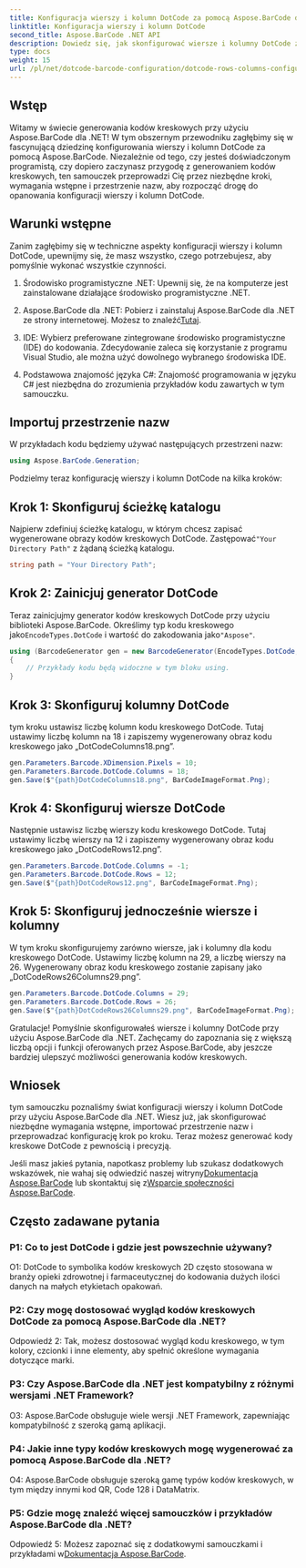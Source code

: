 ```yaml
---
title: Konfiguracja wierszy i kolumn DotCode za pomocą Aspose.BarCode dla .NET
linktitle: Konfiguracja wierszy i kolumn DotCode
second_title: Aspose.BarCode .NET API
description: Dowiedz się, jak skonfigurować wiersze i kolumny DotCode za pomocą Aspose.BarCode dla .NET. Bez wysiłku generuj precyzyjne i konfigurowalne kody kreskowe 2D.
type: docs
weight: 15
url: /pl/net/dotcode-barcode-configuration/dotcode-rows-columns-configuration/
---
```

## Wstęp

Witamy w świecie generowania kodów kreskowych przy użyciu Aspose.BarCode dla .NET! W tym obszernym przewodniku zagłębimy się w fascynującą dziedzinę konfigurowania wierszy i kolumn DotCode za pomocą Aspose.BarCode. Niezależnie od tego, czy jesteś doświadczonym programistą, czy dopiero zaczynasz przygodę z generowaniem kodów kreskowych, ten samouczek przeprowadzi Cię przez niezbędne kroki, wymagania wstępne i przestrzenie nazw, aby rozpocząć drogę do opanowania konfiguracji wierszy i kolumn DotCode.

## Warunki wstępne

Zanim zagłębimy się w techniczne aspekty konfiguracji wierszy i kolumn DotCode, upewnijmy się, że masz wszystko, czego potrzebujesz, aby pomyślnie wykonać wszystkie czynności.

1. Środowisko programistyczne .NET: Upewnij się, że na komputerze jest zainstalowane działające środowisko programistyczne .NET.

2.  Aspose.BarCode dla .NET: Pobierz i zainstaluj Aspose.BarCode dla .NET ze strony internetowej. Możesz to znaleźć[Tutaj](https://releases.aspose.com/barcode/net/).

3. IDE: Wybierz preferowane zintegrowane środowisko programistyczne (IDE) do kodowania. Zdecydowanie zaleca się korzystanie z programu Visual Studio, ale można użyć dowolnego wybranego środowiska IDE.

4. Podstawowa znajomość języka C#: Znajomość programowania w języku C# jest niezbędna do zrozumienia przykładów kodu zawartych w tym samouczku.

## Importuj przestrzenie nazw

W przykładach kodu będziemy używać następujących przestrzeni nazw:

```csharp
using Aspose.BarCode.Generation;
```

Podzielmy teraz konfigurację wierszy i kolumn DotCode na kilka kroków:

## Krok 1: Skonfiguruj ścieżkę katalogu

 Najpierw zdefiniuj ścieżkę katalogu, w którym chcesz zapisać wygenerowane obrazy kodów kreskowych DotCode. Zastępować`"Your Directory Path"` z żądaną ścieżką katalogu.

```csharp
string path = "Your Directory Path";
```

## Krok 2: Zainicjuj generator DotCode

 Teraz zainicjujmy generator kodów kreskowych DotCode przy użyciu biblioteki Aspose.BarCode. Określimy typ kodu kreskowego jako`EncodeTypes.DotCode` i wartość do zakodowania jako`"Aspose"`.

```csharp
using (BarcodeGenerator gen = new BarcodeGenerator(EncodeTypes.DotCode, "Aspose"))
{
    // Przykłady kodu będą widoczne w tym bloku using.
}
```

## Krok 3: Skonfiguruj kolumny DotCode

tym kroku ustawisz liczbę kolumn kodu kreskowego DotCode. Tutaj ustawimy liczbę kolumn na 18 i zapiszemy wygenerowany obraz kodu kreskowego jako „DotCodeColumns18.png”.

```csharp
gen.Parameters.Barcode.XDimension.Pixels = 10;
gen.Parameters.Barcode.DotCode.Columns = 18;
gen.Save($"{path}DotCodeColumns18.png", BarCodeImageFormat.Png);
```

## Krok 4: Skonfiguruj wiersze DotCode

Następnie ustawisz liczbę wierszy kodu kreskowego DotCode. Tutaj ustawimy liczbę wierszy na 12 i zapiszemy wygenerowany obraz kodu kreskowego jako „DotCodeRows12.png”.

```csharp
gen.Parameters.Barcode.DotCode.Columns = -1;
gen.Parameters.Barcode.DotCode.Rows = 12;
gen.Save($"{path}DotCodeRows12.png", BarCodeImageFormat.Png);
```

## Krok 5: Skonfiguruj jednocześnie wiersze i kolumny

W tym kroku skonfigurujemy zarówno wiersze, jak i kolumny dla kodu kreskowego DotCode. Ustawimy liczbę kolumn na 29, a liczbę wierszy na 26. Wygenerowany obraz kodu kreskowego zostanie zapisany jako „DotCodeRows26Columns29.png”.

```csharp
gen.Parameters.Barcode.DotCode.Columns = 29;
gen.Parameters.Barcode.DotCode.Rows = 26;
gen.Save($"{path}DotCodeRows26Columns29.png", BarCodeImageFormat.Png);
```

Gratulacje! Pomyślnie skonfigurowałeś wiersze i kolumny DotCode przy użyciu Aspose.BarCode dla .NET. Zachęcamy do zapoznania się z większą liczbą opcji i funkcji oferowanych przez Aspose.BarCode, aby jeszcze bardziej ulepszyć możliwości generowania kodów kreskowych.

## Wniosek

tym samouczku poznaliśmy świat konfiguracji wierszy i kolumn DotCode przy użyciu Aspose.BarCode dla .NET. Wiesz już, jak skonfigurować niezbędne wymagania wstępne, importować przestrzenie nazw i przeprowadzać konfigurację krok po kroku. Teraz możesz generować kody kreskowe DotCode z pewnością i precyzją.

 Jeśli masz jakieś pytania, napotkasz problemy lub szukasz dodatkowych wskazówek, nie wahaj się odwiedzić naszej witryny[Dokumentacja Aspose.BarCode](https://reference.aspose.com/barcode/net/) lub skontaktuj się z[Wsparcie społeczności Aspose.BarCode](https://forum.aspose.com/c/barcode/13).


## Często zadawane pytania

### P1: Co to jest DotCode i gdzie jest powszechnie używany?

O1: DotCode to symbolika kodów kreskowych 2D często stosowana w branży opieki zdrowotnej i farmaceutycznej do kodowania dużych ilości danych na małych etykietach opakowań.

### P2: Czy mogę dostosować wygląd kodów kreskowych DotCode za pomocą Aspose.BarCode dla .NET?

Odpowiedź 2: Tak, możesz dostosować wygląd kodu kreskowego, w tym kolory, czcionki i inne elementy, aby spełnić określone wymagania dotyczące marki.

### P3: Czy Aspose.BarCode dla .NET jest kompatybilny z różnymi wersjami .NET Framework?

O3: Aspose.BarCode obsługuje wiele wersji .NET Framework, zapewniając kompatybilność z szeroką gamą aplikacji.

### P4: Jakie inne typy kodów kreskowych mogę wygenerować za pomocą Aspose.BarCode dla .NET?

O4: Aspose.BarCode obsługuje szeroką gamę typów kodów kreskowych, w tym między innymi kod QR, Code 128 i DataMatrix.

### P5: Gdzie mogę znaleźć więcej samouczków i przykładów Aspose.BarCode dla .NET?

 Odpowiedź 5: Możesz zapoznać się z dodatkowymi samouczkami i przykładami w[Dokumentacja Aspose.BarCode](https://reference.aspose.com/barcode/net/).